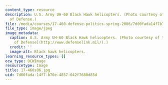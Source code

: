 ```yaml
---
content_type: resource
description: U.S. Army UH-60 Black Hawk helicopters. (Photo courtesy of the U.S. Department
  of Defense.)
file: /media/courses/17-460-defense-politics-spring-2006/7d00fada14f7b70e4857042f7680d85d_17-460s06.jpg
file_type: image/jpeg
image_metadata:
  caption: U.S. Army UH-60 Black Hawk helicopters. (Photo courtesy of the [U.S. Department
    of Defense](http://www.defenselink.mil/).)
  credit: ''
  image-alt: Black hawk helicopters.
learning_resource_types: []
ocw_type: OCWImage
resourcetype: Image
title: 17-460s06.jpg
uid: 7d00fada-14f7-b70e-4857-042f7680d85d
---
```

